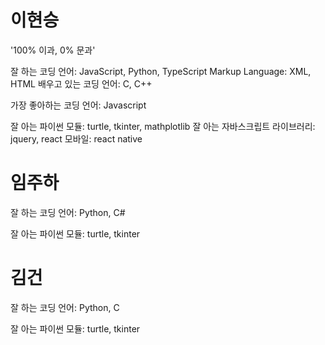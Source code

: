 # 이현승

'100% 이과, 0% 문과'

잘 하는 코딩 언어: JavaScript, Python, TypeScript
Markup Language: XML, HTML
배우고 있는 코딩 언어: C, C++

가장 좋아하는 코딩 언어: Javascript

잘 아는 파이썬 모듈: turtle, tkinter, mathplotlib
잘 아는 자바스크립트 라이브러리: jquery, react
모바일: react native

# 임주하

잘 하는 코딩 언어: Python, C#

잘 아는 파이썬 모듈: turtle, tkinter

# 김건

잘 하는 코딩 언어: Python, C

잘 아는 파이썬 모듈: turtle, tkinter
